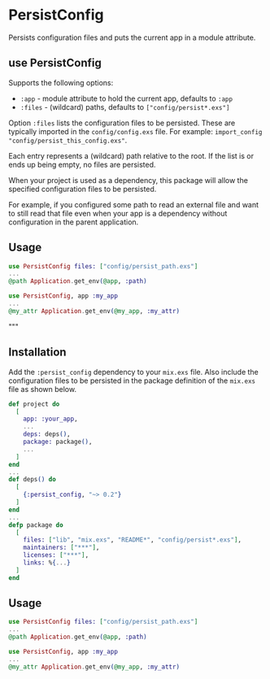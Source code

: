 # PersistConfig

Persists configuration files and puts the current app in a module attribute.

## use PersistConfig

Supports the following options:

- `:app`   - module attribute to hold the current app, defaults to `:app`
- `:files` - (wildcard) paths, defaults to `["config/persist*.exs"]`

Option `:files` lists the configuration files to be persisted.
These are typically imported in the `config/config.exs` file.
For example: `import_config "config/persist_this_config.exs"`.

Each entry represents a (wildcard) path relative to the root.
If the list is or ends up being empty, no files are persisted.

When your project is used as a dependency, this package will
allow the specified configuration files to be persisted.

For example, if you configured some path to read an external
file and want to still read that file even when your app is a
dependency without configuration in the parent application.

## Usage

```elixir
use PersistConfig files: ["config/persist_path.exs"]
...
@path Application.get_env(@app, :path)
```

```elixir
use PersistConfig, app :my_app
...
@my_attr Application.get_env(@my_app, :my_attr)
```
"""

## Installation

Add the `:persist_config` dependency to your `mix.exs` file.
Also include the configuration files to be persisted in the package definition
of the `mix.exs` file as shown below.

```elixir
def project do
  [
    app: :your_app,
    ...
    deps: deps(),
    package: package(),
    ...
  ]
end
...
def deps() do
  [
    {:persist_config, "~> 0.2"}
  ]
end
...
defp package do
  [
    files: ["lib", "mix.exs", "README*", "config/persist*.exs"],
    maintainers: ["***"],
    licenses: ["***"],
    links: %{...}
  ]
end
```

## Usage

```elixir
use PersistConfig files: ["config/persist_path.exs"]
...
@path Application.get_env(@app, :path)
```

```elixir
use PersistConfig, app :my_app
...
@my_attr Application.get_env(@my_app, :my_attr)
```